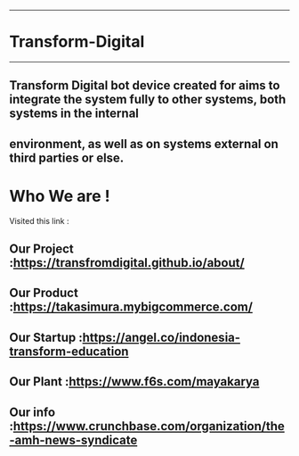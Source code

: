 __________________
# Transform-Digital
***
## Transform Digital  bot device created for aims to integrate the system fully to other systems, both systems in the internal 
environment, as well as on systems external on third parties or else. 
---
# Who We are !
Visited this link : 
## Our Project :https://transfromdigital.github.io/about/
## Our Product :https://takasimura.mybigcommerce.com/
## Our Startup :https://angel.co/indonesia-transform-education
## Our Plant   :https://www.f6s.com/mayakarya
## Our info    :https://www.crunchbase.com/organization/the-amh-news-syndicate
